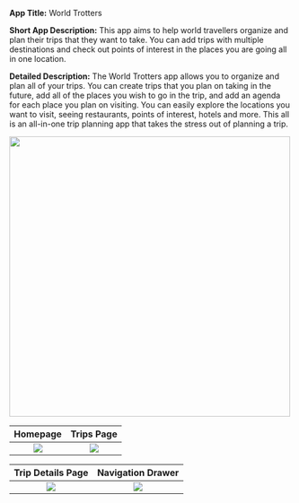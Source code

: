 **App Title:**
	World Trotters
	
**Short App Description:**
	This app aims to help world travellers organize and plan their trips that they want to take. 
  You can add trips with multiple destinations and check out points of interest in the places you are going all in one location.

**Detailed Description:**
  The World Trotters app allows you to organize and plan all of your trips. 
  You can create trips that you plan on taking in the future, add all of the places you wish to go in the trip, 
  and add an agenda for each place you plan on visiting. You can easily explore the locations you want to visit,
  seeing restaurants, points of interest, hotels and more. This all is an all-in-one trip planning app that takes the 
  stress out of planning a trip.
  
  
  <img src="https://user-images.githubusercontent.com/28626866/39006331-b957479a-43d0-11e8-8d34-29717d2a96c8.png" height = "500px"/>
  
  
  
Homepage            |  Trips Page
:-------------------------:|:-------------------------: 
![]( https://bit.ly/2Hc3Twk)  |  ![](https://bit.ly/2J7Aofw)

Trip Details Page          |  Navigation Drawer
:-------------------------:|:-------------------------:
![](https://bit.ly/2HCnN6W)  |  ![](https://bit.ly/2F1076X)
